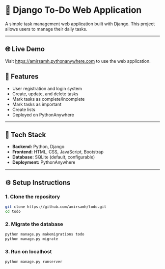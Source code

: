 # 📝 Django To-Do Web Application

A simple task management web application built with Django. This project allows users to manage their daily tasks.

---

## 🌐 Live Demo
Visit https://amirsamh.pythonanywhere.com to use the web application.

## 🚀 Features

- User registration and login system  
- Create, update, and delete tasks  
- Mark tasks as complete/incomplete
- Mark tasks as important 
- Create lists
- Deployed on PythonAnywhere

---

## 🔧 Tech Stack

- **Backend:** Python, Django  
- **Frontend:** HTML, CSS, JavaScript, Bootstrap
- **Database:** SQLite (default, configurable)  
- **Deployment:** PythonAnywhere

---

## ⚙️ Setup Instructions

### 1. Clone the repository

```bash
git clone https://github.com/amirsamh/todo.git
cd todo
```
### 2. Migrate the database
```bash
python manage.py makemigrations todo
python manage.py migrate
```

### 3. Run on localhost
```bash
python manage.py runserver
```